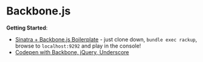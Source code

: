 # Backbone.js


**Getting Started**:

* [Sinatra + Backbone.js Boilerplate](https://github.com/code-for-coffee/SinatraBackboneBoilerplate) - just clone down, `bundle exec rackup`, browse to `localhost:9292` and play in the console!
* [Codepen with Backbone, jQuery, Underscore](http://codepen.io/anon/pen/YwWxKw)
